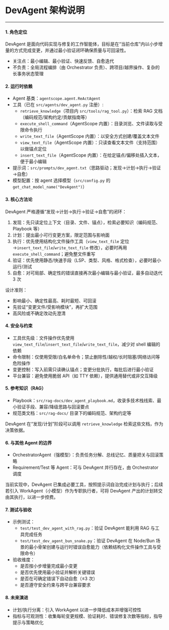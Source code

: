 # DevAgent 架构说明

---

#### 1. 角色定位

DevAgent 是面向代码实现与修复的工作智能体，目标是在“当前仓库”内以小步增量的方式完成变更，并通过最小验证闭环确保质量与可回滚性。

- 关注点：最小编辑、最小验证、快速反馈、自愈迭代
- 不负责：全局流程编排（由 Orchestrator 负责）、跨项目/越界操作、复杂的长事务状态管理

#### 2. 运行时依赖

- Agent 基类：`agentscope.agent.ReActAgent`
- 工具（已在 `src/agents/dev_agent.py` 注册）:
  - `retrieve_knowledge`（项目内 `src/tools/rag_tool.py`）：检索 RAG 文档（编码规范/架构约定/贡献指南等）
  - `execute_shell_command`（AgentScope 内置）：目录浏览、文件读取与受限命令执行
  - `write_text_file`（AgentScope 内置）：以安全方式创建/覆盖文本文件
  - `view_text_file`（AgentScope 内置）：只读查看文本文件（支持范围）以做锚点定位
  - `insert_text_file`（AgentScope 内置）：在给定锚点/偏移处插入文本，便于最小编辑
- 提示词：`src/prompts/dev_agent.txt`（思路驱动；发现→计划→执行→验证→自愈）
- 模型配置：按 agent 选择模型（`src/config.py` 的 `get_chat_model_name("DevAgent")`）

#### 3. 核心方法论

DevAgent 严格遵循“发现→计划→执行→验证→自愈”的闭环：

1) 发现：先只读定位上下文（目录、文件、锚点），检索必要知识（编码规范、Playbook 等）
2) 计划：提出最小可行变更方案，限定范围与影响面
3) 执行：优先使用结构化文件操作工具（`view_text_file` 定位→`insert_text_file`/`write_text_file` 修改），必要时再用 `execute_shell_command`；避免整文件重写
4) 验证：优先使用静态/快速手段（LSP、类型、风格、格式检查），必要时最小运行/测试
5) 自愈：对可局部、确定性的错误直接再次最小编辑与最小验证，最多自动迭代 3 次

设计准则：

- 影响最小、确定性最高、耗时最短、可回滚
- 先验证“变更文件/受影响模块”，再扩大范围
- 高风险或不确定改动先澄清

#### 4. 安全与约束

- 工具优先级：文件操作优先使用 `view_text_file`/`insert_text_file`/`write_text_file`，减少对 shell 编辑的依赖
- 命令限制：仅使用受限/白名单命令；禁止删除性/越权/长时阻塞/网络访问等危险操作
- 变更控制：写入前需只读确认锚点；变更分批执行，每批后进行最小验证
- 平台兼容：避免使用脆弱 API（如 TTY 依赖），提供通用替代或非交互降级

#### 5. 参考知识（RAG）

- Playbook：`src/rag-docs/dev_agent_playbook.md`，收录多技术栈线索、最小验证手段、兼容/降级思路与回滚要点
- 规范类文档：`src/rag-docs/` 目录下的编码规范、架构约定等

DevAgent 在“发现/计划”阶段可以调用 `retrieve_knowledge` 检索这些文档，作为决策依据。

#### 6. 与其他 Agent 的边界

- OrchestratorAgent（强模型）：负责任务分解、总线记忆、质量把关与回滚策略
- Requirement/Test 等 Agent：可与 DevAgent 并行存在，由 Orchestrator 调度

当前实现中，DevAgent 已集成必要工具，按照提示词自治完成计划与执行；后续若引入 WorkAgent（小模型）作为专职执行者，可将 DevAgent 产出的计划转交由其执行，以进一步控费。

#### 7. 测试与验收

- 示例测试：
  - `test/test_dev_agent_with_rag.py`：验证 DevAgent 能利用 RAG 与工具完成任务
  - `test/test_dev_agent_bun_snake.py`：验证 DevAgent 在 Node/Bun 场景的最小骨架创建与运行时错误自愈能力（依赖结构化文件操作工具与受限命令）
- 验收维度：
  - 是否按小步增量完成最小变更
  - 是否优先使用最小验证并解析关键错误
  - 是否在可确定错误下自动自愈（≤3 次）
  - 是否遵守安全约束与跨平台兼容要求

#### 8. 未来演进

- 计划/执行分离：引入 WorkAgent 以进一步降低成本并增强可控性
- 指标与可观测性：收集每轮变更规模、验证耗时、错误修复次数等指标，指导提示与策略优化
